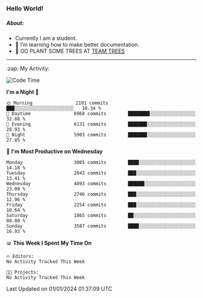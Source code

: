 ### Hello World!

##### About:
- Currently I am a student.
- 🌱 I’m learning how to make better documentation.
- 🌱 GO PLANT SOME TREES AT [TEAM TREES](https://teamtrees.org/)

---
  <summary>:zap: My Activity:</summary>
  
<!--START_SECTION:waka-->
![Code Time](http://img.shields.io/badge/Code%20Time-1%2C267%20hrs%2050%20mins-blue)

**I'm a Night 🦉** 

```text
🌞 Morning                2191 commits        ███░░░░░░░░░░░░░░░░░░░░░░   10.34 % 
🌆 Daytime                6968 commits        ████████░░░░░░░░░░░░░░░░░   32.88 % 
🌃 Evening                6131 commits        ███████░░░░░░░░░░░░░░░░░░   28.93 % 
🌙 Night                  5903 commits        ███████░░░░░░░░░░░░░░░░░░   27.85 % 
```
📅 **I'm Most Productive on Wednesday** 

```text
Monday                   3005 commits        ████░░░░░░░░░░░░░░░░░░░░░   14.18 % 
Tuesday                  2843 commits        ███░░░░░░░░░░░░░░░░░░░░░░   13.41 % 
Wednesday                4893 commits        ██████░░░░░░░░░░░░░░░░░░░   23.09 % 
Thursday                 2746 commits        ███░░░░░░░░░░░░░░░░░░░░░░   12.96 % 
Friday                   2254 commits        ███░░░░░░░░░░░░░░░░░░░░░░   10.64 % 
Saturday                 1865 commits        ██░░░░░░░░░░░░░░░░░░░░░░░   08.80 % 
Sunday                   3587 commits        ████░░░░░░░░░░░░░░░░░░░░░   16.93 % 
```


📊 **This Week I Spent My Time On** 

```text
🔥 Editors: 
No Activity Tracked This Week

🐱‍💻 Projects: 
No Activity Tracked This Week
```


 Last Updated on 01/01/2024 01:37:09 UTC
<!--END_SECTION:waka-->
